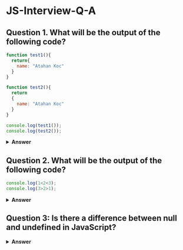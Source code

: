 # JS-Interview-Q-A


## Question 1. What will be the output of the following code?

``` javascript
function test1(){
  return{
    name: "Atahan Koc"
  }
}

function test2(){
  return 
  {
    name: "Atahan Koc"
  }
}

console.log(test1());
console.log(test2());
```
<details><summary><b>Answer</b></summary>

{ name: 'Atahan Koc' }
undefined

The code defines two functions, test1 and test2.

In test1, an object with the name property set to "Atahan Koc" is returned. In test2, a line break after the return statement causes JavaScript's automatic semicolon insertion rule to add a semicolon. As a result, the return statement returns an empty value, leading to undefined being returned.

When test1() is called, it returns an object { name: 'Atahan Koc' }.

When test2() is called, it returns undefined.

The difference in return values arises due to the line break and automatic semicolon insertion in test2.

</details>

## Question 2. What will be the output of the following code?

```javascript
console.log(1<2<3);
console.log(3>2>1); 

```
<details><summary><b>Answer</b></summary>

true
false

First, 1 < 2 is evaluated, which returns true because 1 is less than 2.
Then, true < 3 is evaluated. JavaScript automatically converts logical values to numerical values, with true being converted to 1.
As a result, the expression is evaluated as 1 < 3, which is true.
Therefore, the first console.log prints true.
The second console.log expression evaluates the expression 3 > 2 > 1. It is also evaluated from left to right.

First, 3 > 2 is evaluated, which returns true because 3 is greater than 2.
Then, true > 1 is evaluated. JavaScript automatically converts true to the numerical value 1.
However, it's important to note that 1 > 1 is false because 1 is not greater than 1; it's equal to 1.
Therefore, the expression is evaluated as true > 1, which is false.
As a result, the second console.log prints false.
</details>


##  Question 3: Is there a difference between null and undefined in JavaScript?

<details><summary><b>Answer</b></summary>

JavaScript, unlike some other languages, treats null and undefined as two distinct concepts.

In JavaScript, undefined means that a variable has been declared but has not been assigned a value yet.

On the other hand, null is an assignment value that can be assigned to a variable to represent the absence of a value. When we use the typeof operator on null, it returns "object" indicating that null is considered an empty object reference.

</detail>


## Question4: 

``` javascript
var bar = true;
console.log(bar + 0);   
console.log(bar + "xyz");  
console.log(bar + true);  
console.log(bar + false); 

```

<details><summary><b>Answer</b></summary>

output:
1
"truexyz"
2
1

</detail>
